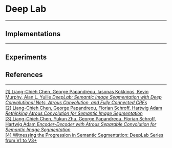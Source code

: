 # Deep Lab
___

## Implementations
___




## Experiments

## References
___
[[1] Liang-Chieh Chen, George Papandreou, Iasonas Kokkinos, Kevin Murphy, Alan L. Yuille _DeepLab: Semantic Image Segmentation with Deep Convolutional Nets, Atrous Convolution, and Fully Connected CRFs_](https://arxiv.org/abs/1606.00915)  
[[2] Liang-Chieh Chen, George Papandreou, Florian Schroff, Hartwig Adam _Rethinking Atrous Convolution for Semantic Image Segmentation_](https://arxiv.org/abs/1706.05587)  
[[3] Liang-Chieh Chen, Yukun Zhu, George Papandreou, Florian Schroff, Hartwig Adam _Encoder-Decoder with Atrous Separable Convolution for Semantic Image Segmentation_](https://arxiv.org/abs/1606.00915)  
[[4] Witnessing the Progression in Semantic Segmentation: DeepLab Series from V1 to V3+](https://towardsdatascience.com/witnessing-the-progression-in-semantic-segmentation-deeplab-series-from-v1-to-v3-4f1dd0899e6e)  

